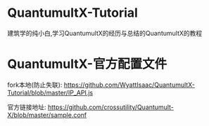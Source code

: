 # QuantumultX-Tutorial
建筑学的纯小白,学习QuantumultX的经历与总结的QuantumultX的教程

# QuantumultX-官方配置文件
fork本地(防止失联): https://github.com/WyattIsaac/QuantumultX-Tutorial/blob/master/IP_API.js

官方链接地址: https://github.com/crossutility/Quantumult-X/blob/master/sample.conf

